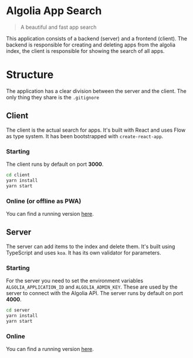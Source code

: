 # Algolia App Search
> A beautiful and fast app search

This application consists of a backend (server) and a frontend (client). The backend is responsible for creating and deleting apps from the algolia index, the client is responsible for showing the search of all apps.

# Structure
The application has a clear division between the server and the client. The only thing they share is the `.gitignore`

## Client
The client is the actual search for apps. It's built with React and uses Flow as type system. It has been bootstrapped with `create-react-app`.

### Starting
The client runs by default on port **3000**.

```bash
cd client
yarn install
yarn start
```

### Online (or offline as PWA)

You can find a running version [here](https://algolia-client-qirpapvkyf.now.sh).


## Server
The server can add items to the index and delete them. It's built using TypeScript and uses `koa`. It has its own validator for parameters.

### Starting

For the server you need to set the environment variables `ALGOLIA_APPLICATION_ID` and `ALGOLIA_ADMIN_KEY`. These are used by the server to connect with the Algolia API. The server runs by default on port **4000**.

```bash
cd server
yarn install
yarn start
```

### Online

You can find a running version [here](https://algolia-server.herokuapp.com/).